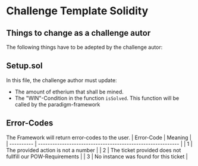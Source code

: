 # Challenge Template Solidity

## Things to change as a challenge autor
The following things have to be adepted by the challenge autor:

## Setup.sol
In this file, the challenge author must update:
* The amount of etherium that shall be mined.
* The "WIN"-Condition in the function `isSolved`. This function will be called by the paradigm-framework

## Error-Codes

The Framework will return error-codes to the user.
| Error-Code |    Meaning                                                  |
| ---------- | ----------------------------------------------------------- |
|      1     | The provided action is not a number                         |
|      2     | The ticket provided does not fullfill our POW-Requirements  |
|      3     | No instance was found for this ticket                       |
